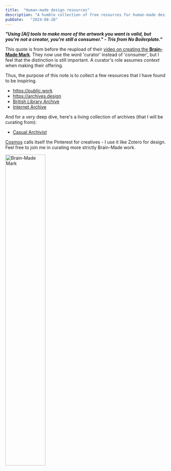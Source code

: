```yaml
---
title:  "Human-made design resources"
description: "A humble collection of free resources for human-made design"
pubDate:   "2024-08-28"
---
```


***"Using [AI] tools to make more of the artwork you want is valid, but you're not a creator, you're still a consumer." - Tris from No Boilerplate."***

This quote is from before the reupload of their [video on creating the **Brain-Made Mark**](https://www.youtube.com/watch?v=kul0z3OTmVM). They now use the word 'curator' instead of 'consumer', but I feel that the distinction is still important. A curator's role assumes *context* when making their offering.

Thus, the purpose of this note is to collect a few resources that I have found to be inspiring.

- https://public.work
- https://archives.design
- [British Library Archive](https://www.flickr.com/photos/britishlibrary/albums/)
- [Internet Archive](https://www.flickr.com/photos/internetarchivebookimages/)

And for a *very* deep dive, here's a living collection of archives (that I will be curating from):

- [Casual Archivist](https://docs.google.com/spreadsheets/d/1lyvVIqdGW78vftPu3rBUUqHfiFPltYntCLPUbkWxYew/edit?usp=sharing)

[Cosmos](https://www.cosmos.so/benjibo) calls itself the Pinterest for creatives - I use it like Zotero for design. Feel free to join me in curating more strictly Brain-Made work.

<img src="/images/brainmadelogo.svg" alt="Brain-Made Mark" style="width: 50%;"/>
